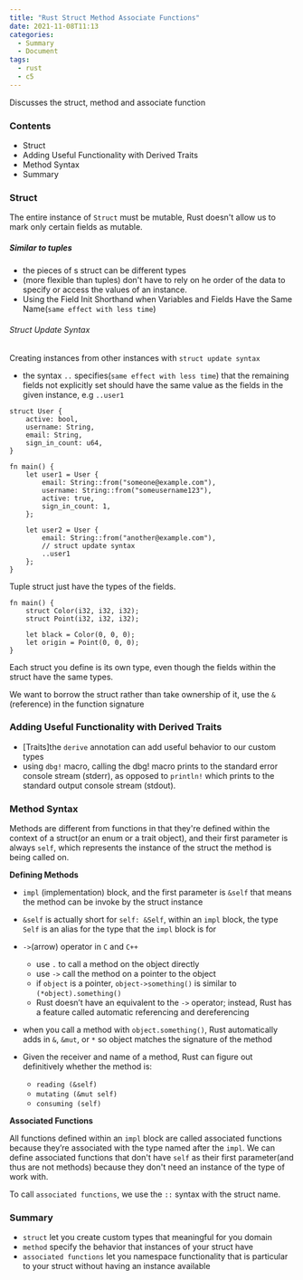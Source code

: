 ```yaml
---
title: "Rust Struct Method Associate Functions"
date: 2021-11-08T11:13
categories:
  - Summary
  - Document
tags:
  - rust
  - c5
---
```




Discusses the struct, method and associate function


### Contents
* Struct
* Adding Useful Functionality with Derived Traits
* Method Syntax
* Summary


### Struct

The entire instance of `Struct` must be mutable, Rust doesn't allow us to mark only certain fields as mutable.


##### Similar to tuples
* the pieces of s struct can be different types
* (more flexible than tuples) don't have to rely on he order of the data to specify or access the values of an instance.
* Using the Field Init Shorthand when Variables and Fields Have the Same Name(`same effect with less time`)


###### Struct Update Syntax
Creating instances from other instances with `struct update syntax`
* the syntax `..` specifies(`same effect with less time`) that the remaining fields not explicitly set should have the same value as the fields in the given instance, e.g `..user1`


```
struct User {
    active: bool,
    username: String,
    email: String,
    sign_in_count: u64,
}

fn main() {
    let user1 = User {
        email: String::from("someone@example.com"),
        username: String::from("someusername123"),
        active: true,
        sign_in_count: 1,
    };

    let user2 = User {
        email: String::from("another@example.com"),
        // struct update syntax
        ..user1
    };
}

```

Tuple struct just have the types of the fields.

```
fn main() {
    struct Color(i32, i32, i32);
    struct Point(i32, i32, i32);

    let black = Color(0, 0, 0);
    let origin = Point(0, 0, 0);
}
```

Each struct you define is its own type, even though the fields within the struct have the same types.  

We want to borrow the struct rather than take ownership of it, use the `&`(reference) in the function signature


### Adding Useful Functionality with Derived Traits

* [Traits]the `derive` annotation can add useful behavior to our custom types
* using `dbg!` macro, calling the dbg! macro prints to the standard error console stream (stderr), as opposed to `println!` which prints to the standard output console stream (stdout).


### Method Syntax

Methods are different from functions in that they're defined within the context of a struct(or an enum or a trait object), and their first parameter is always `self`, which represents the instance of the struct the method is being called on.


**Defining Methods**

* `impl` (implementation) block, and the first parameter is `&self` that means the method can be invoke by the struct instance
* `&self` is actually short for `self: &Self`, within an `impl` block, the type `Self` is an alias for the type that the `impl` block is for

* `->`(arrow) operator in `C` and `C++`
  * use `.` to call a method on the object directly
  * use `->` call the method on a pointer to the object
  * if `object` is a pointer, `object->something()` is similar to `(*object).something()`
  * Rust doesn’t have an equivalent to the `->` operator; instead, Rust has a feature called automatic referencing and dereferencing

* when you call a method with `object.something()`, Rust automatically adds in `&`, `&mut`, or `*` so object matches the signature of the method

* Given the receiver and name of a method, Rust can figure out definitively whether the method is:
  * `reading (&self)`
  * `mutating (&mut self)`
  * `consuming (self)`


**Associated Functions**

All functions defined within an `impl` block are called associated functions because they’re associated with the type named after the `impl`. We can define associated functions that don't have `self` as their first parameter(and thus are not methods) because they don't need an instance of the type of work with.  

To call `associated functions`, we use the `::` syntax with the struct name.


### Summary

* `struct` let you create custom types that meaningful for you domain
* `method` specify the behavior that instances of your struct have
* `associated functions` let you namespace functionality that is particular to your struct without having an instance available 